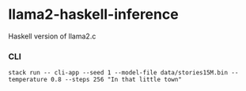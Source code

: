 # llama2-haskell-inference
Haskell version of llama2.c

### CLI
```shell
stack run -- cli-app --seed 1 --model-file data/stories15M.bin --temperature 0.8 --steps 256 "In that little town"
```
